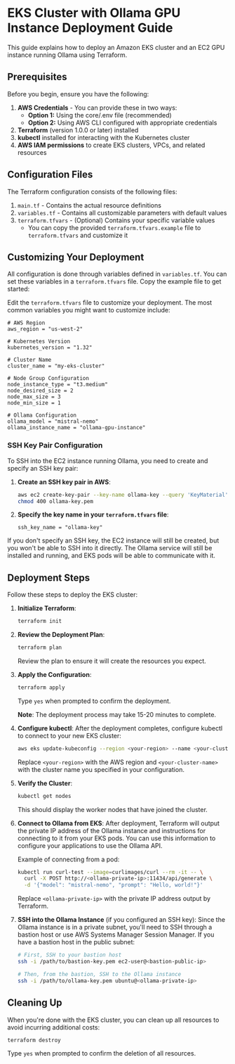 # EKS Cluster with Ollama GPU Instance Deployment Guide

This guide explains how to deploy an Amazon EKS cluster and an EC2 GPU instance running Ollama using Terraform.

## Prerequisites

Before you begin, ensure you have the following:

1. **AWS Credentials** - You can provide these in two ways:
   - **Option 1:** Using the core/.env file (recommended)
   - **Option 2:** Using AWS CLI configured with appropriate credentials
2. **Terraform** (version 1.0.0 or later) installed
3. **kubectl** installed for interacting with the Kubernetes cluster
4. **AWS IAM permissions** to create EKS clusters, VPCs, and related resources

## Configuration Files

The Terraform configuration consists of the following files:

1. `main.tf` - Contains the actual resource definitions
2. `variables.tf` - Contains all customizable parameters with default values
3. `terraform.tfvars` - (Optional) Contains your specific variable values
   - You can copy the provided `terraform.tfvars.example` file to `terraform.tfvars` and customize it

## Customizing Your Deployment

All configuration is done through variables defined in `variables.tf`. You can set these variables in a `terraform.tfvars` file. Copy the example file to get started:

Edit the `terraform.tfvars` file to customize your deployment. The most common variables you might want to customize include:

```hcl
# AWS Region
aws_region = "us-west-2"

# Kubernetes Version
kubernetes_version = "1.32"

# Cluster Name
cluster_name = "my-eks-cluster"

# Node Group Configuration
node_instance_type = "t3.medium"
node_desired_size = 2
node_max_size = 3
node_min_size = 1

# Ollama Configuration
ollama_model = "mistral-nemo"
ollama_instance_name = "ollama-gpu-instance"
```

### SSH Key Pair Configuration

To SSH into the EC2 instance running Ollama, you need to create and specify an SSH key pair:

1. **Create an SSH key pair in AWS**:
   ```bash
   aws ec2 create-key-pair --key-name ollama-key --query 'KeyMaterial' --output text > ollama-key.pem
   chmod 400 ollama-key.pem
   ```

2. **Specify the key name in your `terraform.tfvars` file**:
   ```hcl
   ssh_key_name = "ollama-key"
   ```

If you don't specify an SSH key, the EC2 instance will still be created, but you won't be able to SSH into it directly. The Ollama service will still be installed and running, and EKS pods will be able to communicate with it.

## Deployment Steps

Follow these steps to deploy the EKS cluster:

1. **Initialize Terraform**:
   ```bash   
   terraform init
   ```

2. **Review the Deployment Plan**:
   ```bash
   terraform plan
   ```
   Review the plan to ensure it will create the resources you expect.

3. **Apply the Configuration**:
   ```bash
   terraform apply
   ```
   Type `yes` when prompted to confirm the deployment.

   **Note**: The deployment process may take 15-20 minutes to complete.

4. **Configure kubectl**:
   After the deployment completes, configure kubectl to connect to your new EKS cluster:
   ```bash
   aws eks update-kubeconfig --region <your-region> --name <your-cluster-name>
   ```
   Replace `<your-region>` with the AWS region and `<your-cluster-name>` with the cluster name you specified in your configuration.

5. **Verify the Cluster**:
   ```bash
   kubectl get nodes
   ```
   This should display the worker nodes that have joined the cluster.

6. **Connect to Ollama from EKS**:
   After deployment, Terraform will output the private IP address of the Ollama instance and instructions for connecting to it from your EKS pods. You can use this information to configure your applications to use the Ollama API.

   Example of connecting from a pod:
   ```bash
   kubectl run curl-test --image=curlimages/curl --rm -it -- \
     curl -X POST http://<ollama-private-ip>:11434/api/generate \
     -d '{"model": "mistral-nemo", "prompt": "Hello, world!"}'
   ```
   Replace `<ollama-private-ip>` with the private IP address output by Terraform.

7. **SSH into the Ollama Instance** (if you configured an SSH key):
   Since the Ollama instance is in a private subnet, you'll need to SSH through a bastion host or use AWS Systems Manager Session Manager. If you have a bastion host in the public subnet:
   ```bash
   # First, SSH to your bastion host
   ssh -i /path/to/bastion-key.pem ec2-user@<bastion-public-ip>
   
   # Then, from the bastion, SSH to the Ollama instance
   ssh -i /path/to/ollama-key.pem ubuntu@<ollama-private-ip>
   ```

## Cleaning Up

When you're done with the EKS cluster, you can clean up all resources to avoid incurring additional costs:

```bash
terraform destroy
```

Type `yes` when prompted to confirm the deletion of all resources.
